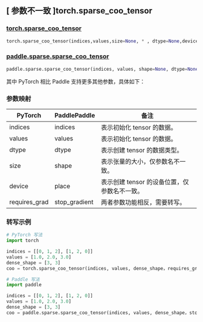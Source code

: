 ## [ 参数不一致 ]torch.sparse_coo_tensor

### [torch.sparse_coo_tensor](https://pytorch.org/docs/stable/generated/torch.sparse_coo_tensor.html?highlight=torch+sparse_coo_tensor#torch.sparse_coo_tensor)

```python
torch.sparse_coo_tensor(indices,values,size=None, * , dtype=None,device=None,requires_grad=False)
```

### [paddle.sparse.sparse_coo_tensor](https://www.paddlepaddle.org.cn/documentation/docs/zh/api/paddle/sparse/sparse_coo_tensor_cn.html#sparse-coo-tensor)

```python
paddle.sparse.sparse_coo_tensor(indices, values, shape=None, dtype=None, place=None, stop_gradient=True)
```

其中 PyTorch 相比 Paddle 支持更多其他参数，具体如下：

### 参数映射

|    PyTorch    | PaddlePaddle  |                    备注                     |
|  -----------  |  -----------  |  ----------------------------------------- |
|    indices    |    indices    |         表示初始化 tensor 的数据。          |
|    values     |    values     |         表示初始化 tensor 的数据。          |
|     dtype     |     dtype     |        表示创建 tensor 的数据类型。         |
|     size      |     shape     |      表示张量的大小，仅参数名不一致。       |
|    device     |     place     |  表示创建 tensor 的设备位置，仅参数名不一致。 |
| requires_grad | stop_gradient |     两者参数功能相反，需要转写。      |

### 转写示例

```python
# PyTorch 写法
import torch

indices = [[0, 1, 2], [1, 2, 0]]
values = [1.0, 2.0, 3.0]
dense_shape = [3, 3]
coo = torch.sparse_coo_tensor(indices, values, dense_shape，requires_grad=False)

# Paddle 写法
import paddle

indices = [[0, 1, 2], [1, 2, 0]]
values = [1.0, 2.0, 3.0]
dense_shape = [3, 3]
coo = paddle.sparse.sparse_coo_tensor(indices, values, dense_shape，stop_gradient= True)
```
